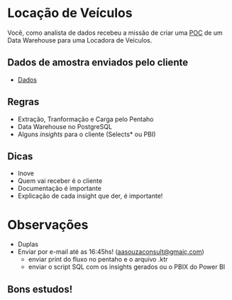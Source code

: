 # Locação de Veículos

Você, como analista de dados recebeu a missão de criar uma [POC](https://blog.ploomes.com/poc/) de um Data Warehouse para uma Locadora de Veículos.

## Dados de amostra enviados pelo cliente
- [Dados](https://github.com/aasouzaconsult/business_intelligence/blob/main/Case%20Estudo%20-%20Loca%C3%A7%C3%A3o%20Veiculos/tb_locacao.csv)

## Regras
- Extração, Tranformação e Carga pelo Pentaho
- Data Warehouse no PostgreSQL
- Alguns *insights* para o cliente (Selects* ou PBI)

## Dicas
- Inove
- Quem vai receber é o cliente
- Documentação é importante
- Explicação de cada insight que der, é importante!

# Observações
- Duplas
- Enviar por e-mail até as 16:45hs! (aasouzaconsult@gmaiç.com)
    - enviar print do fluxo no pentaho e o arquivo .ktr
    - enviar o script SQL com os insights gerados ou o PBIX do Power BI

## Bons estudos!
